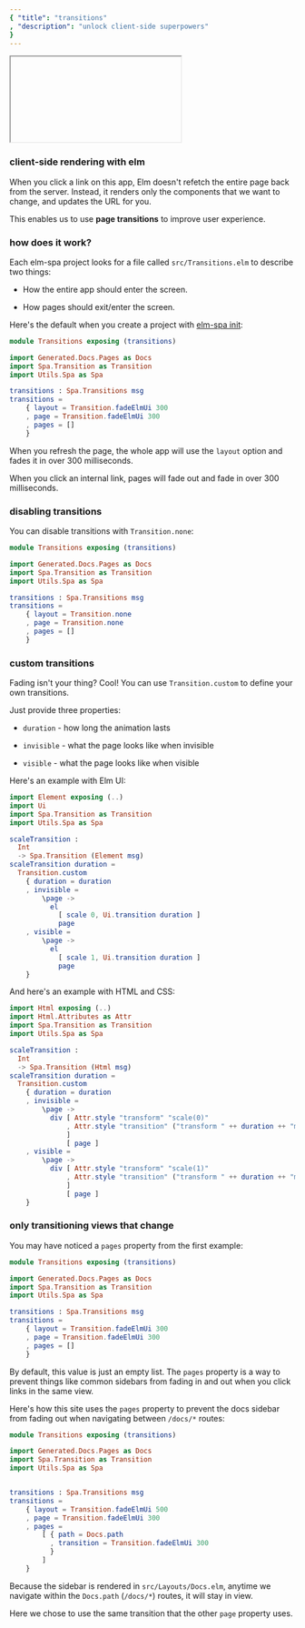 ```yaml
---
{ "title": "transitions"
, "description": "unlock client-side superpowers"
}
---
```


<iframe></iframe>

### client-side rendering with elm

When you click a link on this app, Elm doesn't refetch the entire page back from
the server. Instead, it renders only the components that we want to change, and
updates the URL for you.

This enables us to use __page transitions__ to improve user experience.

### how does it work?

Each elm-spa project looks for a file called `src/Transitions.elm` to describe
two things:

- How the entire app should enter the screen.

- How pages should exit/enter the screen.

Here's the default when you create a project with [elm-spa init](/docs/elm-spa/init):

```elm
module Transitions exposing (transitions)

import Generated.Docs.Pages as Docs
import Spa.Transition as Transition
import Utils.Spa as Spa

transitions : Spa.Transitions msg
transitions =
    { layout = Transition.fadeElmUi 300
    , page = Transition.fadeElmUi 300
    , pages = []
    }
```

When you refresh the page, the whole app will use the `layout` option
and fades it in over 300 milliseconds.

When you click an internal link, pages will fade out and fade in over
300 milliseconds.

### disabling transitions

You can disable transitions with `Transition.none`:

```elm
module Transitions exposing (transitions)

import Generated.Docs.Pages as Docs
import Spa.Transition as Transition
import Utils.Spa as Spa

transitions : Spa.Transitions msg
transitions =
    { layout = Transition.none
    , page = Transition.none
    , pages = []
    }
```

### custom transitions

Fading isn't your thing? Cool! You can use `Transition.custom` to define your own
transitions.

Just provide three properties:

- `duration` - how long the animation lasts

- `invisible` - what the page looks like when invisible

- `visible` - what the page looks like when visible

Here's an example with Elm UI:

```elm
import Element exposing (..)
import Ui
import Spa.Transition as Transition
import Utils.Spa as Spa

scaleTransition :
  Int
  -> Spa.Transition (Element msg)
scaleTransition duration =
  Transition.custom
    { duration = duration 
    , invisible = 
        \page ->
          el
            [ scale 0, Ui.transition duration ]
            page
    , visible = 
        \page ->
          el
            [ scale 1, Ui.transition duration ]
            page
    }
```

And here's an example with HTML and CSS:


```elm
import Html exposing (..)
import Html.Attributes as Attr
import Spa.Transition as Transition
import Utils.Spa as Spa

scaleTransition :
  Int
  -> Spa.Transition (Html msg)
scaleTransition duration =
  Transition.custom
    { duration = duration 
    , invisible = 
        \page ->
          div [ Attr.style "transform" "scale(0)"
              , Attr.style "transition" ("transform " ++ duration ++ "ms")
              ]
              [ page ]
    , visible = 
        \page ->
          div [ Attr.style "transform" "scale(1)"
              , Attr.style "transition" ("transform " ++ duration ++ "ms")
              ]
              [ page ]
    }
```

### only transitioning views that change

You may have noticed a `pages` property from the first example:

```elm
module Transitions exposing (transitions)

import Generated.Docs.Pages as Docs
import Spa.Transition as Transition
import Utils.Spa as Spa

transitions : Spa.Transitions msg
transitions =
    { layout = Transition.fadeElmUi 300
    , page = Transition.fadeElmUi 300
    , pages = []
    }
```

By default, this value is just an empty list. The `pages` property is a way to
prevent things like common sidebars from fading in and out when you click links
in the same view.

Here's how this site uses the `pages` property to prevent the docs sidebar from
fading out when navigating between `/docs/*` routes:

```elm
module Transitions exposing (transitions)

import Generated.Docs.Pages as Docs
import Spa.Transition as Transition
import Utils.Spa as Spa


transitions : Spa.Transitions msg
transitions =
    { layout = Transition.fadeElmUi 500
    , page = Transition.fadeElmUi 300
    , pages =
        [ { path = Docs.path
          , transition = Transition.fadeElmUi 300
          }
        ]
    }
```

Because the sidebar is rendered in `src/Layouts/Docs.elm`, anytime we navigate
within the `Docs.path` (`/docs/*`) routes, it will stay in view.

Here we chose to use the same transition that the other `page` property uses.